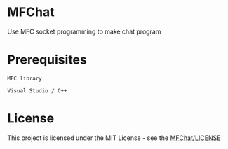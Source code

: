# MFChat
Use MFC socket programming to make chat program
# Prerequisites
    MFC library
    
    Visual Studio / C++
# License
This project is licensed under the MIT License - see the [MFChat/LICENSE](LICENSE)
